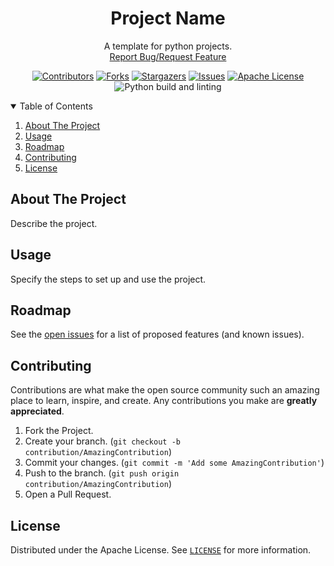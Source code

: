 
<!-- PROJECT SHIELDS -->
<!--
*** I'm using markdown "reference style" links for readability.
*** Reference links are enclosed in brackets [ ] instead of parentheses ( ).
*** See the bottom of this document for the declaration of the reference variables
*** for contributors-url, forks-url, etc. This is an optional, concise syntax you may use.
*** https://www.markdownguide.org/basic-syntax/#reference-style-links
-->
<div align="center">
  <h1 align="center">Project Name</h1>
  <p align="center">
    A template for python projects.
    <br />
    <a href="https://github.com/pyPadaiyal/projectTemplate/issues">Report Bug/Request Feature</a>
  </p>

[![Contributors][contributors-shield]][contributors-url]
[![Forks][forks-shield]][forks-url]
[![Stargazers][stars-shield]][stars-url]
[![Issues][issues-shield]][issues-url]
[![Apache License][license-shield]][license-url] <br>
![Python build and linting][python-build-url]
</div>

<!--
*** To avoid retyping too much info. Do a search and replace with your text editor for the following:
    'projectTemplate'
 -->

<!-- TABLE OF CONTENTS -->
<details open="open">
  <summary>Table of Contents</summary>
  <ol>
    <li>
      <a href="#about-the-project">About The Project</a>
    </li>
    <li>
        <a href="#usage">Usage</a>
    </li>
    <li>
        <a href="#roadmap">Roadmap</a>
    </li>
    <li>
        <a href="#contributing">Contributing</a>
    </li>
    <li>
        <a href="#license">License</a>
    </li>
  </ol>
</details>

<!-- ABOUT THE PROJECT -->
## About The Project
Describe the project.

<!-- USAGE -->
## Usage
Specify the steps to set up and use the project.

<!-- ROADMAP -->
## Roadmap
See the [open issues][issues-url] for a list of proposed features (and known issues).

<!-- CONTRIBUTING -->
## Contributing
Contributions are what make the open source community such an amazing place to learn, inspire, and create. Any contributions you make are **greatly appreciated**.

1. Fork the Project.
2. Create your branch. (`git checkout -b contribution/AmazingContribution`)
3. Commit your changes. (`git commit -m 'Add some AmazingContribution'`)
4. Push to the branch. (`git push origin contribution/AmazingContribution`)
5. Open a Pull Request.


<!-- LICENSE -->
## License
Distributed under the Apache License. See [`LICENSE`][license-url] for more information.


<!-- MARKDOWN LINKS & IMAGES -->
<!-- https://www.markdownguide.org/basic-syntax/#reference-style-links -->
[contributors-shield]: https://img.shields.io/github/contributors/padaiyal/pyProjectTemplate.svg?style=for-the-badge
[contributors-url]: https://github.com/padaiyal/pyProjectTemplate/graphs/contributors
[forks-shield]: https://img.shields.io/github/forks/padaiyal/pyProjectTemplate.svg?style=for-the-badge
[forks-url]: https://github.com/padaiyal/pyProjectTemplate/network/members
[stars-shield]: https://img.shields.io/github/stars/padaiyal/pyProjectTemplate.svg?style=for-the-badge
[stars-url]: https://github.com/padaiyal/pyProjectTemplate/stargazers
[issues-shield]: https://img.shields.io/github/issues/padaiyal/pyProjectTemplate.svg?style=for-the-badge
[issues-url]: https://github.com/padaiyal/pyProjectTemplate/issues
[license-shield]: https://img.shields.io/github/license/padaiyal/pyProjectTemplate.svg?style=for-the-badge
[license-url]: https://github.com/padaiyal/pyProjectTemplate/blob/main/LICENSE
[python-build-url]: https://github.com/padaiyal/pyProjectTemplate/actions/workflows/python_build.yml/badge.svg?branch=main
